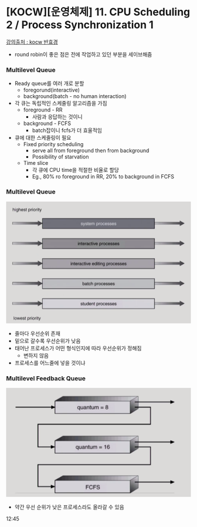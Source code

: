 # [KOCW]\[운영체제] 11. CPU Scheduling 2 / Process Synchronization 1

[강의출처 : kocw 반효경](https://core.ewha.ac.kr/assets/publish/C0101020140401134252676046)

- round robin이 좋은 점은 전에 작업하고 있던 부분을 세이브해줌

### Multilevel Queue

- Ready queue를 여러 개로 분할
  - foregorund(interactive)
  - background(batch - no human interaction)
- 각 큐는 독립적인 스케줄링 알고리즘을 가짐
  - foreground - RR
    - 사람과 응답하는 것이니
  - background - FCFS
    - batch잡이니 fcfs가 더 효울적임
- 큐에 대한 스케줄링이 필요
  - Fixed priority scheduling
    - serve all from foreground then from background
    - Possibility of starvation
  - Time slice
    - 각 큐에 CPU time을 적절한 비율로 할당
    - Eg., 80% ro foreground in RR, 20% to background in FCFS

### Multilevel Queue

![23](./img/23.png)

- 줄마다 우선순위 존재
- 밑으로 갈수록 우선순위가 낮음
- 태어난 프로세스가 어떤 형식인지에 따라 우선순위가 정해짐
  - 변하지 않음
- 프로세스를 어느줄에 넣을 것이냐

### Multilevel Feedback Queue

![24](./img/24.png)

- 약간 우선 순위가 낮은 프로세스라도 올라갈 수 있음

12:45